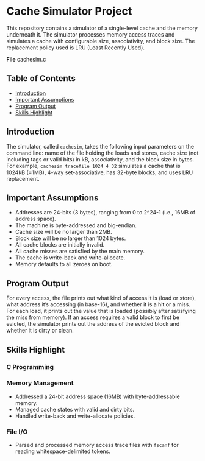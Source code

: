 # Cache Simulator Project

This repository contains a simulator of a single-level cache and the memory underneath it. The simulator processes memory access traces and simulates a cache with configurable size, associativity, and block size. The replacement policy used is LRU (Least Recently Used).

**File** cachesim.c

## Table of Contents

- [Introduction](#introduction)
- [Important Assumptions](#important-assumptions)
- [Program Output](#program-output)
- [Skills Highlight](#skills-highlight)

## Introduction

The simulator, called `cachesim`, takes the following input parameters on the command line: name of the file holding the loads and stores, cache size (not including tags or valid bits) in kB, associativity, and the block size in bytes. For example, `cachesim tracefile 1024 4 32` simulates a cache that is 1024kB (=1MB), 4-way set-associative, has 32-byte blocks, and uses LRU replacement.

## Important Assumptions

- Addresses are 24-bits (3 bytes), ranging from 0 to 2^24-1 (i.e., 16MB of address space).
- The machine is byte-addressed and big-endian.
- Cache size will be no larger than 2MB.
- Block size will be no larger than 1024 bytes.
- All cache blocks are initially invalid.
- All cache misses are satisfied by the main memory.
- The cache is write-back and write-allocate.
- Memory defaults to all zeroes on boot.

## Program Output

For every access, the file prints out what kind of access it is (load or store), what address it’s accessing (in base-16), and whether it is a hit or a miss. For each load, it prints out the value that is loaded (possibly after satisfying the miss from memory). If an access requires a valid block to first be evicted, the simulator prints out the address of the evicted block and whether it is dirty or clean.

## Skills Highlight

### C Programming

### Memory Management
  - Addressed a 24-bit address space (16MB) with byte-addressable memory.
  - Managed cache states with valid and dirty bits.
  - Handled write-back and write-allocate policies.

### File I/O
  - Parsed and processed memory access trace files with `fscanf` for reading whitespace-delimited tokens.
